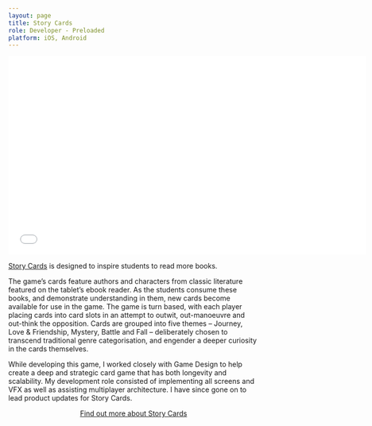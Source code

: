 ```yaml
---
layout: page
title: Story Cards
role: Developer - Preloaded
platform: iOS, Android
---
```


<iframe src="//player.vimeo.com/video/77131526" width="720" height="400" frameborder="0" webkitallowfullscreen="" mozallowfullscreen="" allowfullscreen="" id="fitvid681446"></iframe>
 
[Story Cards](http://preloaded.com/games/story-cards/) is designed to inspire students to read more books.

The game’s cards feature authors and characters from classic literature featured on the tablet’s ebook reader. As the students consume these books, and demonstrate understanding in them, new cards become available for use in the game.
The game is turn based, with each player placing cards into card slots in an attempt to outwit, out-manoeuvre and out-think the opposition. Cards are grouped into five themes – Journey, Love & Friendship, Mystery, Battle and Fall – deliberately chosen to transcend traditional genre categorisation, and engender a deeper curiosity in the cards themselves.

While developing this game, I worked closely with Game Design to help create a deep and strategic card game that has both longevity and scalability. My development role consisted of implementing all screens and VFX as well as assisting multiplayer architecture. I have since gone on to lead product updates for Story Cards. 

<center>
<a href="http://preloaded.com/games/story-cards/">Find out more about Story Cards</a>
</center>